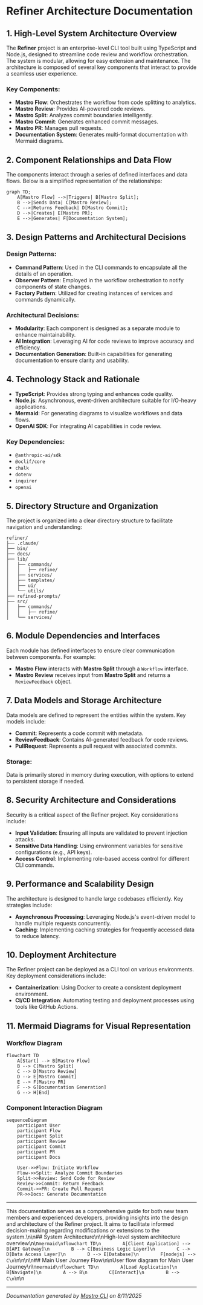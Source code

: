 <!---
This file was automatically generated by Mastro CLI
Generated on: 2025-08-12T03:59:29.471Z
Document type: architecture
Title: Architecture Documentation
References: .claude/settings.local.json, lib/commands/config.d.ts, lib/commands/config.js, lib/utils/config.d.ts, lib/utils/config.js, refined-prompts/generative-prompt-2025-08-09T21-33-56-948Z.json, refined-prompts/generative-prompt-2025-08-09T21-38-47-439Z.json, src/commands/config.ts, src/utils/config.ts, bin/dev, bin/run, lib/index.d.ts, lib/index.js, lib/commands/brainstorm.d.ts, lib/commands/brainstorm.js, lib/commands/info.d.ts, lib/commands/info.js, lib/commands/refine.d.ts, lib/commands/refine.js

To prevent this file from being overwritten, add custom content
between the CUSTOM_START and CUSTOM_END markers below.
--->

# Refiner Architecture Documentation

## 1. High-Level System Architecture Overview

The **Refiner** project is an enterprise-level CLI tool built using TypeScript and Node.js, designed to streamline code review and workflow orchestration. The system is modular, allowing for easy extension and maintenance. The architecture is composed of several key components that interact to provide a seamless user experience.

### Key Components:
- **Mastro Flow**: Orchestrates the workflow from code splitting to analytics.
- **Mastro Review**: Provides AI-powered code reviews.
- **Mastro Split**: Analyzes commit boundaries intelligently.
- **Mastro Commit**: Generates enhanced commit messages.
- **Mastro PR**: Manages pull requests.
- **Documentation System**: Generates multi-format documentation with Mermaid diagrams.

## 2. Component Relationships and Data Flow

The components interact through a series of defined interfaces and data flows. Below is a simplified representation of the relationships:

```mermaid
graph TD;
    A[Mastro Flow] -->|Triggers| B[Mastro Split];
    B -->|Sends Data| C[Mastro Review];
    C -->|Returns Feedback| D[Mastro Commit];
    D -->|Creates| E[Mastro PR];
    E -->|Generates| F[Documentation System];
```

## 3. Design Patterns and Architectural Decisions

### Design Patterns:
- **Command Pattern**: Used in the CLI commands to encapsulate all the details of an operation.
- **Observer Pattern**: Employed in the workflow orchestration to notify components of state changes.
- **Factory Pattern**: Utilized for creating instances of services and commands dynamically.

### Architectural Decisions:
- **Modularity**: Each component is designed as a separate module to enhance maintainability.
- **AI Integration**: Leveraging AI for code reviews to improve accuracy and efficiency.
- **Documentation Generation**: Built-in capabilities for generating documentation to ensure clarity and usability.

## 4. Technology Stack and Rationale

- **TypeScript**: Provides strong typing and enhances code quality.
- **Node.js**: Asynchronous, event-driven architecture suitable for I/O-heavy applications.
- **Mermaid**: For generating diagrams to visualize workflows and data flows.
- **OpenAI SDK**: For integrating AI capabilities in code review.

### Key Dependencies:
- `@anthropic-ai/sdk`
- `@oclif/core`
- `chalk`
- `dotenv`
- `inquirer`
- `openai`

## 5. Directory Structure and Organization

The project is organized into a clear directory structure to facilitate navigation and understanding:

```
refiner/
├── .claude/
├── bin/
├── docs/
├── lib/
│   ├── commands/
│   │   ├── refine/
│   ├── services/
│   ├── templates/
│   ├── ui/
│   └── utils/
├── refined-prompts/
├── src/
│   ├── commands/
│   │   ├── refine/
│   └── services/
```

## 6. Module Dependencies and Interfaces

Each module has defined interfaces to ensure clear communication between components. For example:

- **Mastro Flow** interacts with **Mastro Split** through a `Workflow` interface.
- **Mastro Review** receives input from **Mastro Split** and returns a `ReviewFeedback` object.

## 7. Data Models and Storage Architecture

Data models are defined to represent the entities within the system. Key models include:

- **Commit**: Represents a code commit with metadata.
- **ReviewFeedback**: Contains AI-generated feedback for code reviews.
- **PullRequest**: Represents a pull request with associated commits.

### Storage:
Data is primarily stored in memory during execution, with options to extend to persistent storage if needed.

## 8. Security Architecture and Considerations

Security is a critical aspect of the Refiner project. Key considerations include:

- **Input Validation**: Ensuring all inputs are validated to prevent injection attacks.
- **Sensitive Data Handling**: Using environment variables for sensitive configurations (e.g., API keys).
- **Access Control**: Implementing role-based access control for different CLI commands.

## 9. Performance and Scalability Design

The architecture is designed to handle large codebases efficiently. Key strategies include:

- **Asynchronous Processing**: Leveraging Node.js's event-driven model to handle multiple requests concurrently.
- **Caching**: Implementing caching strategies for frequently accessed data to reduce latency.

## 10. Deployment Architecture

The Refiner project can be deployed as a CLI tool on various environments. Key deployment considerations include:

- **Containerization**: Using Docker to create a consistent deployment environment.
- **CI/CD Integration**: Automating testing and deployment processes using tools like GitHub Actions.

## 11. Mermaid Diagrams for Visual Representation

### Workflow Diagram

```mermaid
flowchart TD
    A[Start] --> B[Mastro Flow]
    B --> C[Mastro Split]
    C --> D[Mastro Review]
    D --> E[Mastro Commit]
    E --> F[Mastro PR]
    F --> G[Documentation Generation]
    G --> H[End]
```

### Component Interaction Diagram

```mermaid
sequenceDiagram
    participant User
    participant Flow
    participant Split
    participant Review
    participant Commit
    participant PR
    participant Docs

    User->>Flow: Initiate Workflow
    Flow->>Split: Analyze Commit Boundaries
    Split->>Review: Send Code for Review
    Review->>Commit: Return Feedback
    Commit->>PR: Create Pull Request
    PR->>Docs: Generate Documentation
```

---

This documentation serves as a comprehensive guide for both new team members and experienced developers, providing insights into the design and architecture of the Refiner project. It aims to facilitate informed decision-making regarding modifications or extensions to the system.\n\n## System Architecture\n\nHigh-level system architecture overview\n\n```mermaid\nflowchart TD\n        A[Client Application] --> B[API Gateway]\n        B --> C[Business Logic Layer]\n        C --> D[Data Access Layer]\n        D --> E[Database]\n        F[nodejs] --> C\n```\n\n\n\n## Main User Journey Flow\n\nUser flow diagram for Main User Journey\n\n```mermaid\nflowchart TD\n        A[Load Application]\n        B[Navigate]\n        A --> B\n        C[Interact]\n        B --> C\n```\n\n

---

<!-- CUSTOM_START -->
<!-- Add your custom content here - it will be preserved during regeneration -->
<!-- CUSTOM_END -->

*Documentation generated by [Mastro CLI](https://github.com/your-org/mastro) on 8/11/2025*